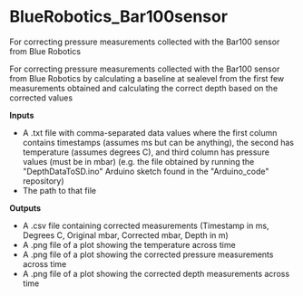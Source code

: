 # BlueRobotics_Bar100sensor
For correcting pressure measurements collected with the Bar100 sensor from Blue Robotics


For correcting pressure measurements collected with the Bar100 sensor from Blue Robotics by calculating a baseline at sealevel from the first few measurements obtained and calculating the correct depth based on the corrected values

**Inputs**
- A .txt file with comma-separated data values where the first column contains timestamps (assumes ms but can be anything), the second has temperature (assumes degrees C), and third column has pressure values (must be in mbar)
(e.g. the file obtained by running the "DepthDataToSD.ino" Arduino sketch found in the "Arduino_code" repository)
- The path to that file

**Outputs**
- A .csv file containing corrected measurements (Timestamp in ms, Degrees C, Original mbar, Corrected mbar, Depth in m)
- A .png file of a plot showing the temperature across time
- A .png file of a plot showing the corrected pressure measurements across time
- A .png file of a plot showing the corrected depth measurements across time
